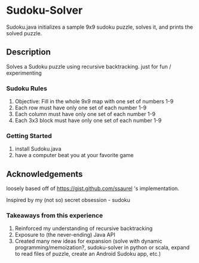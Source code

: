 # Sudoku-Solver

Sudoku.java initializes a sample 9x9 sudoku puzzle, solves it, and prints the solved puzzle.


## Description

Solves a Sudoku puzzle using recursive backtracking. just for fun / experimenting

### Sudoku Rules
1. Objective: Fill in the whole 9x9 map with one set of numbers 1-9
2. Each row must have only one set of each number 1-9
3. Each column must have only one set of each number 1-9
4. Each 3x3 block must have only one set of each number 1-9

### Getting Started
1. install Sudoku.java
2. have a computer beat you at your favorite game

## Acknowledgements
loosely based off of https://gist.github.com/ssaurel 's implementation. 

Inspired by my (not so) secret obsession - sudoku

### Takeaways from this experience
1. Reinforced my understanding of recursive backtracking
2. Exposure to (the never-ending) Java API  
3. Created many new ideas for expansion (solve with dynamic programming/memoization?, sudoku-solver in python or scala, expand to read files of puzzle, create an Android Sudoku app, etc.)
